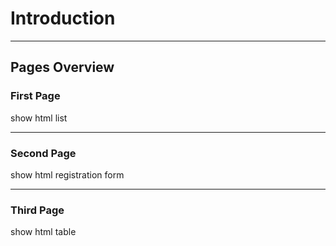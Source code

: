 # Introduction

---

## Pages Overview

### First Page 
show html list

---

### Second Page 
show html registration form

----

### Third Page 
show html table

